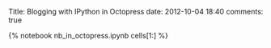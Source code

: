 Title: Blogging with IPython in Octopress
date: 2012-10-04 18:40
comments: true

{% notebook nb_in_octopress.ipynb cells[1:] %}